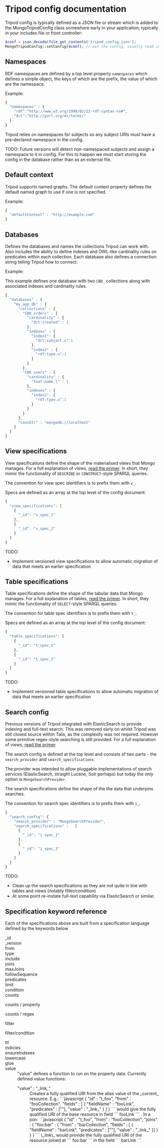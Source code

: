 Tripod config documentation
===========================

Tripod config is typically defined as a JSON file or stream which is added to the MongoTripodConfig class somewhere early in your application, typically in your includes file or front controller:

```php
$conf = json_decode(file_get_contents('tripod_config.json');
MongoTripodConfig::setConfig($conf); // set the config, usually read in as JSON from a file
```

Namespaces
---------

RDF namespaces are defined by a top level property `namespaces` which defines a simple object, the keys of which are the prefix, the value of which are the namespace.

Example:

```javascript
{
  "namespaces" : {
    "rdf":"http://www.w3.org/1999/02/22-rdf-syntax-ns#",
    "dct":"http://purl.org/dc/terms/"
  }
}
```

Tripod relies on namespaces for subjects so any subject URIs must have a pre-declared namespace in the config.

TODO: Future versions will detect non-namespaced subjects and assign a namespace to it in config. For this to happen we must start storing the config in the database rather than as an external file.

Default context
---------

Tripod supports named graphs. The default context property defines the default named graph to use if one is not specified.

Example:

```javascript
{
  "defaultContext" : "http://example.com"
}
```

Databases
-------

Defines the databases and names the collections Tripod can work with. Also includes the ability to define indexes and OWL-like cardinality rules on predicates within each collection. Each database also defines a connection string telling Tripod how to connect.

Example:

This example defines one database with two `CBD_` collections along with associated indexes and cardinality rules.

```javascript
{
  "databases" : {
    "my_app_db" : {
      "collections" : {
        "CBD_orders" : {
          "cardinality" : {
            "dct:created" : 1
          },
          "indexes" : {
            "index1": {
              "dct:subject.u":1
            },
            "index2" : {
              "rdf:type.u":1
            }
          }
        },
        "CBD_users" : {
          "cardinality" : {
            "foaf:name.l" : 1
          },
          "indexes" : {
            "index1": {
              "rdf:type.u":1
            }
          }
        }
      },
      "connStr" : "mongodb://localhost"
    }
  }
}
```

View specifications
---------------

View specifications define the shape of the materialised views that Mongo manages. For a full explanation of views, [read the primer](primers/views.md). In short, they mimic the functionality of `DESCRIBE` or `CONSTRUCT`-style SPARQL queries.

The convention for view spec identifiers is to prefix them with `v_`.

Specs are defined as an array at the top level of the config document:

```javascript
{
  "view_specifications": [
    {
      "_id": "v_spec_1"
    },
    {
      "_id": "v_spec_2"
    }
  ]
}
```

TODO: 

* Implement versioned view specifications to allow automatic migration of data that meets an earlier specification

Table specifications
---------------

Table specifications define the shape of the tabular data that Mongo manages. For a full explanation of tables, [read the primer](primers/tables.md). In short, they mimic the functionality of `SELECT`-style SPARQL queries.

The convention for table spec identifiers is to prefix them with `t_`.

Specs are defined as an array at the top level of the config document:

```javascript
{
  "table_specifications": [
    {
      "_id": "t_spec_1"
    },
    {
      "_id": "t_spec_2"
    }
  ]
}
```

TODO: 

* Implement versioned table specifications to allow automatic migration of data that meets an earlier specification


Search config
---------------

Previous versions of Tripod integrated with ElasticSearch to provide indexing and full-text search. This was removed early on whilst Tripod was still closed source within Talis, as the complexity was not required. However some primitive regex-style searching is still provided.  For a full explanation of views, [read the primer](primers/search.md).

The search config is defined at the top level and consists of two parts - the `search_provider` and `search_specifications`.

The provider was intended to allow pluggable implementations of search services (ElasticSearch, straight Lucene, Solr perhaps) but today the only option is `MongoSearchProvider`.

The search specifications define the shape of the the data that underpins searches.

The convention for search spec identifiers is to prefix them with `i_`.

```javascript
{
  "search_config": {
    "search_provider" : "MongoSearchProvider",
    "search_specifications" :   [
      {
        "_id": "i_spec_1"
      },
      {
        "_id": "i_spec_2"
      }
    ]
  }
}
```

TODO:

* Clean up the search specifications as they are not quite in line with tables and views (notably filter/condition)
* At some point re-instate full-text capability via ElasticSearch or similar.


Specification keyword reference
---------------

Each of the specifications above are built from a specification language defined by the keywords below

<dl>
<dt>
_id
</dt>
<dt>_version</dt>

<dt>from</dt>

<dt>type</dt>

<dt>include</dt>
<dt>joins</dt>

<dt>maxJoins</dt>

<dt>followSequence</dt>

<dt>predicates</dt>

<dt>limit</dt>

<dt>condition</dt>

<dt>counts</dt>

<dl><dt>counts / property</dt></dl>

<dl><dt>counts / regex</dt></dl>

<dt>filter</dt>

<dl><dt>filter/condition</dt></dl>

<dt>ttl</dt>

<dt>indicies</dt>

<dt>ensureIndexes</dt>

<dt>lowercase</dt>

<dt>glue</dt>

<dt>value</dt>
<dd>
"value" defines a function to run on the property data.  Currently defined value functions:
<dl>
<dt>
"value" : "_link_"
</dt>
<dd>Creates a fully qualified URI from the alias value of the _current_ resource.  E.g.:
```javascript
{
    "id" : "t_foo",
    "from" : "fooCollection",
    "fields" : [
       {
            "fieldName" : "fooLink",
            "predicates" : [""],
            "value" : "_link_"
       }
    ]
}
```
would give the fully qualified URI of the base resource in field ``` fooLink ``` .  In a join:
```javascript
{
    "id" : "t_foo",
    "from" : "fooCollection",
    "joins" : {
        "foo:bar" :  {
            "from" : "barCollection",
            "fields" : [
               {
                    "fieldName" : "barLink",
                    "predicates" : [""],
                    "value" : "_link_"
               }]
        }
    }
}
```
\_link\_ would provide the fully qualified URI of the resource joined at ``` foo:bar ``` in the field ``` barLink ```
</dd>
</dl>
</dd>
</dl>
